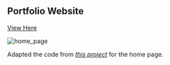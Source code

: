 ## Portfolio Website
[View Here](https://meredithscott131.github.io/portfolio/)

![home_page](https://github.com/user-attachments/assets/2ed3e14f-1cac-4584-ad9e-adb2e8230694)

Adapted the code from *[this project](https://github.com/baunov/gradients-bg)* for the home page.
